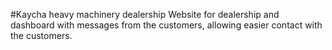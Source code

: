 #Kaycha heavy machinery dealership
Website for dealership and dashboard with messages from the customers, allowing easier contact with the customers.